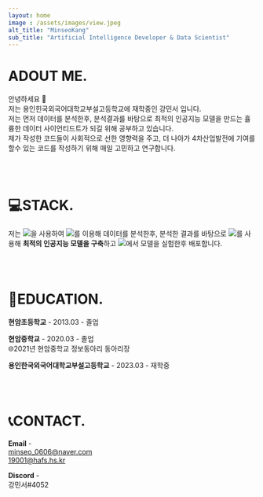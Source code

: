 ```yaml
---
layout: home
image : /assets/images/view.jpeg
alt_title: "MinseoKang"
sub_title: "Artificial Intelligence Developer & Data Scientist"
---
```


# ADOUT ME.
안녕하세요 👋  
저는 용인힌국외국어대학교부설고등학교에 재학중인 강민서 입니다.  
저는 먼저 데이터를 분석한후, 분석결과를 바탕으로 최적의 인공지능 모델을 만드는 휼륭한 데이터 사이언티드트가 되길 위해 공부하고 있습니다.    
제가 작성한 코드들이 사회적으로 선한 영향력을 주고, 더 나아가 4차산업발전에 기여를 할수 있는 코드를 작성하기 위해 매일 고민하고 연구합니다. 
  
<br>
<br>


# 💻STACK.
저는 <a href="https://www.python.org/"><img src="https://img.shields.io/badge/Python-3766AB?style=flat-square&logo=Python&logoColor=white"/></a>을 사용하여 
<a href="https://pandas.pydata.org/"><img src="https://img.shields.io/badge/Pandas-150458?style=flat-square&logo=pandas&logoColor=white"/></a>를 이용해 데이터를 분석한후, 분석한 결과를 바탕으로
<a href="https://www.tensorflow.org/"><img src="https://img.shields.io/badge/TensorFlow-FF6F00?style=flat-square&logo=TensorFlow&logoColor=white"/></a>를 사용해 **최적의 인공지능 모델을 구축**하고
<a href="https://jupyter.org/"><img src="https://img.shields.io/badge/Jupyter-F37626?style=flat-square&logo=Jupyter&logoColor=white"/></a>에서 모델을 실험한후 배포합니다.    

<br>
<br>

# 🏫EDUCATION.

**현암초등학교** - 2013.03 - 졸업  
  
  
**현암중학교** - 2020.03 - 졸업  
🌐2021년 현암중학교 정보동아리 동아리장  

**용인한국외국어대학교부설고등학교** - 2023.03 - 재학중


<br>
<br>

# 📞CONTACT.
**Email** -  
minseo_0606@naver.com  
19001@hafs.hs.kr
  


**Discord** -  
강민서#4052

